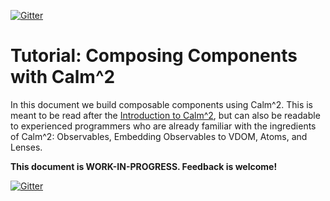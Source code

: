 [![Gitter](https://img.shields.io/gitter/room/calmm-js/chat.js.svg?style=flat-square)](https://gitter.im/calmm-js/chat)

# Tutorial: Composing Components with Calm^2

In this document we build composable components using Calm^2.  This is meant to
be read after the [Introduction to Calm^2](introduction-to-calmm.md), but can
also be readable to experienced programmers who are already familiar with the
ingredients of Calm^2: Observables, Embedding Observables to VDOM, Atoms, and
Lenses.

**This document is WORK-IN-PROGRESS.  Feedback is welcome!**

[![Gitter](https://img.shields.io/gitter/room/calmm-js/chat.js.svg?style=flat-square)](https://gitter.im/calmm-js/chat)
